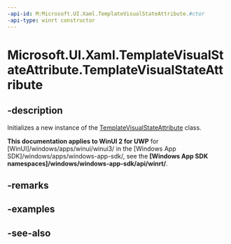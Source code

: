 ```yaml
---
-api-id: M:Microsoft.UI.Xaml.TemplateVisualStateAttribute.#ctor
-api-type: winrt constructor
---
```


<!-- Method syntax
public TemplateVisualStateAttribute()
-->

# Microsoft.UI.Xaml.TemplateVisualStateAttribute.TemplateVisualStateAttribute

## -description
Initializes a new instance of the [TemplateVisualStateAttribute](templatevisualstateattribute.md) class.

**This documentation applies to WinUI 2 for UWP** for [WinUI]/windows/apps/winui/winui3/ in the [Windows App SDK]/windows/apps/windows-app-sdk/, see the **[Windows App SDK namespaces]/windows/windows-app-sdk/api/winrt/**.

## -remarks

## -examples

## -see-also

